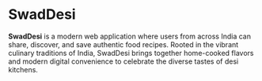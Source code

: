 # SwadDesi

**SwadDesi** is a modern web application where users from across India can share, discover, and save authentic food recipes. Rooted in the vibrant culinary traditions of India, SwadDesi brings together home-cooked flavors and modern digital convenience to celebrate the diverse tastes of desi kitchens.
